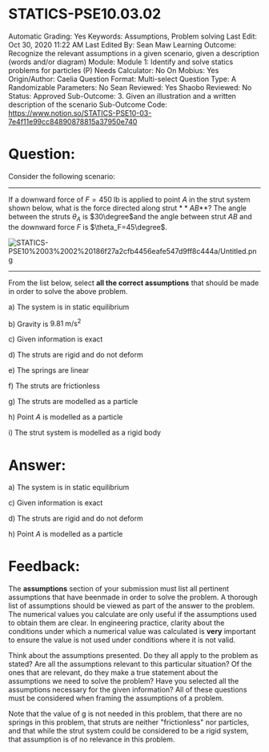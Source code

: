 # STATICS-PSE10.03.02

Automatic Grading: Yes
Keywords: Assumptions, Problem solving
Last Edit: Oct 30, 2020 11:22 AM
Last Edited By: Sean Maw
Learning Outcome: Recognize the relevant assumptions in a given scenario, given a description (words and/or diagram)
Module: Module 1: Identify and solve statics problems for particles (P)
Needs Calculator: No
On Mobius: Yes
Origin/Author: Caelia
Question Format: Multi-select
Question Type: A
Randomizable Parameters: No
Sean Reviewed: Yes
Shaobo Reviewed: No
Status: Approved
Sub-Outcome: 3. Given an illustration and a written description of the scenario
Sub-Outcome Code: https://www.notion.so/STATICS-PSE10-03-7e4f11e99cc84890878815a37950e740

# Question:

Consider the following scenario:

---

If a downward force of $F=450\;\mathrm{lb}$ is applied to point $A$ in the strut system shown below, what is the force directed along strut $**A$$B$**?  The angle between the struts $\theta_A$ is $30\degree$and the angle between strut $AB$ and the downward force $F$ is $\theta_F=45\degree$.

![STATICS-PSE10%2003%2002%20186f27a2cfb4456eafe547d9ff8c444a/Untitled.png](STATICS-PSE10%2003%2002%20186f27a2cfb4456eafe547d9ff8c444a/Untitled.png)

---

From the list below, select **all the correct assumptions** that should be made in order to solve the above problem. 

a) The system is in static equilibrium

b) Gravity is $9.81\;\mathrm{m/s^2}$

c) Given information is exact

d) The struts are rigid and do not deform

e) The springs are linear

f) The struts are frictionless

g) The struts are modelled as a particle

h) Point $A$ is modelled as a particle

i) The strut system is modelled as a rigid body

# Answer:

a) The system is in static equilibrium

c) Given information is exact

d) The struts are rigid and do not deform

h) Point $A$ is modelled as a particle

# Feedback:

The **assumptions** section of your submission must list all pertinent assumptions that have beenmade in order to solve the problem. A thorough list of assumptions should be viewed as part of the answer to the problem. The numerical values you calculate are only useful if the assumptions used to obtain them are clear. In engineering practice, clarity about the conditions under which a numerical value was calculated is **very** important to ensure the value is not used under conditions where it is not valid.

Think about the assumptions presented. Do they all apply to the problem as stated? Are all the assumptions relevant to this particular situation? Of the ones that are relevant, do they make a true statement about the assumptions we need to solve the problem? Have you selected all the assumptions necessary for the given information? All of these questions must be considered when framing the assumptions of a problem. 

Note that the value of g is not needed in this problem, that there are no springs in this problem, that struts are neither "frictionless" nor particles, and that while the strut system could be considered to be a rigid system, that assumption is of no relevance in this problem.